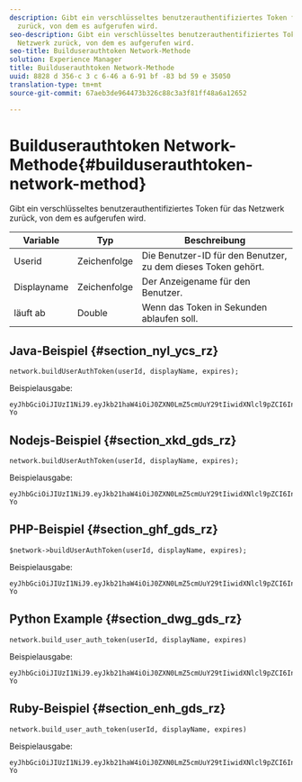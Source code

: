 ```yaml
---
description: Gibt ein verschlüsseltes benutzerauthentifiziertes Token für das Netzwerk
  zurück, von dem es aufgerufen wird.
seo-description: Gibt ein verschlüsseltes benutzerauthentifiziertes Token für das
  Netzwerk zurück, von dem es aufgerufen wird.
seo-title: Builduserauthtoken Network-Methode
solution: Experience Manager
title: Builduserauthtoken Network-Methode
uuid: 8828 d 356-c 3 c 6-46 a 6-91 bf -83 bd 59 e 35050
translation-type: tm+mt
source-git-commit: 67aeb3de964473b326c88c3a3f81ff48a6a12652

---
```



# Builduserauthtoken Network-Methode{#builduserauthtoken-network-method}

Gibt ein verschlüsseltes benutzerauthentifiziertes Token für das Netzwerk zurück, von dem es aufgerufen wird.

| Variable | Typ | Beschreibung |
|--- |--- |--- |
| Userid | Zeichenfolge | Die Benutzer-ID für den Benutzer, zu dem dieses Token gehört. |
| Displayname | Zeichenfolge | Der Anzeigename für den Benutzer. |
| läuft ab | Double | Wenn das Token in Sekunden ablaufen soll. |

## Java-Beispiel {#section_nyl_ycs_rz}

```
network.buildUserAuthToken(userId, displayName, expires); 
```

Beispielausgabe:

```
eyJhbGciOiJIUzI1NiJ9.eyJkb21haW4iOiJ0ZXN0LmZ5cmUuY29tIiwidXNlcl9pZCI6InN5c3RlbSIsImRpc3BsYXlfbmFtZSI6InN5c3RlbSIsImV4cGlyZXMiOjEzOTY2NTUwODN9.33GuJF_ou2O6CCV22Y3PlLUgP2Igy9vAXfmLONkt-Yo 
```

## Nodejs-Beispiel {#section_xkd_gds_rz}

```
network.buildUserAuthToken(userId, displayName, expires); 
```

Beispielausgabe:

```
eyJhbGciOiJIUzI1NiJ9.eyJkb21haW4iOiJ0ZXN0LmZ5cmUuY29tIiwidXNlcl9pZCI6InN5c3RlbSIsImRpc3BsYXlfbmFtZSI6InN5c3RlbSIsImV4cGlyZXMiOjEzOTY2NTUwODN9.33GuJF_ou2O6CCV22Y3PlLUgP2Igy9vAXfmLONkt-Yo 
```

## PHP-Beispiel {#section_ghf_gds_rz}

```
$network->buildUserAuthToken(userId, displayName, expires); 
```

Beispielausgabe:

```
eyJhbGciOiJIUzI1NiJ9.eyJkb21haW4iOiJ0ZXN0LmZ5cmUuY29tIiwidXNlcl9pZCI6InN5c3RlbSIsImRpc3BsYXlfbmFtZSI6InN5c3RlbSIsImV4cGlyZXMiOjEzOTY2NTUwODN9.33GuJF_ou2O6CCV22Y3PlLUgP2Igy9vAXfmLONkt-Yo
```

## Python Example {#section_dwg_gds_rz}

```
network.build_user_auth_token(userId, displayName, expires) 
```

Beispielausgabe:

```
eyJhbGciOiJIUzI1NiJ9.eyJkb21haW4iOiJ0ZXN0LmZ5cmUuY29tIiwidXNlcl9pZCI6InN5c3RlbSIsImRpc3BsYXlfbmFtZSI6InN5c3RlbSIsImV4cGlyZXMiOjEzOTY2NTUwODN9.33GuJF_ou2O6CCV22Y3PlLUgP2Igy9vAXfmLONkt-Yo
```

## Ruby-Beispiel {#section_enh_gds_rz}

```
network.build_user_auth_token(userId, displayName, expires) 
```

Beispielausgabe:

```
eyJhbGciOiJIUzI1NiJ9.eyJkb21haW4iOiJ0ZXN0LmZ5cmUuY29tIiwidXNlcl9pZCI6InN5c3RlbSIsImRpc3BsYXlfbmFtZSI6InN5c3RlbSIsImV4cGlyZXMiOjEzOTY2NTUwODN9.33GuJF_ou2O6CCV22Y3PlLUgP2Igy9vAXfmLONkt-Yo
```
